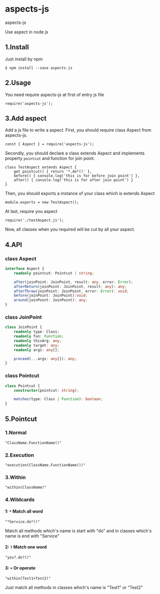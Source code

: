 # aspects-js
aspects-js

Use aspect in node js

## 1.Install
Just install by npm
```
$ npm install --save aspects-js
```

## 2.Usage
You need require aspects-js at first of entry js file
```
require('aspects-js');
```

## 3.Add aspect
Add a js file to write a aspect.
First, you should require class Aspect from aspects-js.
``` file: testAspect.js
const { Aspect } = require('aspects-js');
```
Secondly, you should declare a class extends Aspect and implements property `pointcut` and function for join point.
``` file: testAspect.js
class TestAspect extends Aspect {
    get pointcut() { return '*.do*()' },
    before() { console.log('this is for before join point') },
    after() { console.log('this is for after join point') }
}
````
Then, you should exports a instance of your class which is extends Aspect
``` file: testAspect.js
module.exports = new TestAspect();
```
At last, require you aspect
``` file: entry.js
require('./testAspect.js');
```
Now, all classes when you required will be cut by all your aspect.

## 4.API
### class Aspect
```typescript
interface Aspect {
    readonly pointcut: Pointcut | string;

    after(joinPoint: JoinPoint, result: any, error: Error);
    afterReturn(joinPoint: JoinPoint, result: any): any;
    afterThrow(joinPoint: JoinPoint, error: Error): void;
    before(joinPoint: JoinPoint):void;
    around(joinPoint: JoinPoint): any;
}
```

### class JoinPoint
```typescript
class JoinPoint {
    readonly type: Class;
    readonly fun: Function;
    readonly thisArg: any;
    readonly target: any;
    readonly args: any[];

    proceed(...args: any[]): any;
}
```

### class Pointcut
```typescript
class Pointcut {
    constructor(pointcut: string);

    matches(type: Class | Function): boolean;
}
```

## 5.Pointcut
### 1.Normal
```
"ClassName.FunctionName()"
```
### 2.Execution
```
"execution(ClassName.FunctionName())"
```
### 3.Within
```
"within(ClassName)"
```

### 4.Wildcards
#### 1: ```*``` Match all word
```
"*Service.do*()"
```
Match all methods which's name is start with "do" and in classes which's name is end with "Service"
#### 2: ```?``` Match one word
```
"you?.do?()"
```
#### 3: ```+``` Or operate
```
"within(Test1+Test2)"
```
Just match all methods in classes which's name is "Test1" or "Test2"